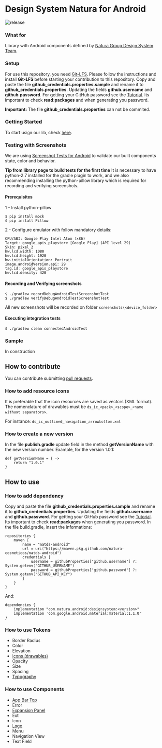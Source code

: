 # Design System Natura for Android

![release](https://img.shields.io/github/v/release/natura-cosmeticos/natds-android?style=for-the-badge)



### What for
Library with Android components defined by [Natura Group Design System Team](https://zeroheight.com/08f80f4e1/p/335165-natds--natura-design-system).

### Setup
For use this repository, you need [Git-LFS](https://git-lfs.github.com/). Please follow the instructions and install **Git-LFS** before starting your contribution to this repository.
Copy and paste the file **github_credentials.properties.sample** and rename it to **github_credentials.properties**. Updating the fields **github.username** and **github.password**. For getting your GitHub password see the [Tutorial](https://help.github.com/en/github/authenticating-to-github/creating-a-personal-access-token-for-the-command-line). Its important to check **read:packages** and when generating you password.

**Important:** The file **github_credentials.properties** can not be commited.

### Getting Started
To start usign our lib, check [here](doc/getting-started.md).

### Testing with Screenshots
We are using [Screenshot Tests for Android](https://github.com/facebook/screenshot-tests-for-android) to validate our built components state, color and behavior.

**Tip from library page to build tests for the first time**
It is necessary to have python-2.7 installed for the gradle plugin to work, and we also recommending installing the python-pillow library which is required for recording and verifying screenshots.

#### Prerequisites
1 - Install python-pillow
```
$ pip install mock
$ pip install Pillow
```

2 - Configure emulator with follow mandatory details:
```
CPU/ABI: Google Play Intel Atom (x86)
Target: google_apis_playstore [Google Play] (API level 29)
Skin: pixel_2
hw.lcd.width: 1080
hw.lcd.height: 1920
hw.initialOrientation: Portrait
image.androidVersion.api: 29
tag.id: google_apis_playstore
hw.lcd.density: 420
```

#### Recording and Verifying screenshots
```
$ ./gradlew recordDebugAndroidTestScreenshotTest
$ ./gradlew verifyDebugAndroidTestScreenshotTest
```
All new screenshots will be recorded on folder `screenshots\<device_folder>`

#### Executing integration tests
```
$ ./gradlew clean connectedAndroidTest
```

### Sample
In construction

## How to contribute

You can contribute submitting [pull requests](https://github.com/natura-cosmeticos/natds-android/pulls).

### How to add resource icons
It is preferable that the icon resources are saved as vectors (XML format). The nomenclature of drawables must be `ds_ic_<pack>_<scope>_<name withuot separators>`.

For instance: `ds_ic_outlined_navigation_arrowbottom.xml`

### How to create a new version
In the file **publish.gradle** update field in the method **getVersionName** with the new version number. Example, for the version 1.0.1:

    def getVersionName = { ->
        return "1.0.1"
    }

## How to use

### How to add dependency
Copy and paste the file **github_credentials.properties.sample** and rename it to **github_credentials.properties**. Updating the fields **github.username** and **github.password**. For getting your GitHub password see the [Tutorial](https://help.github.com/en/github/authenticating-to-github/creating-a-personal-access-token-for-the-command-line). Its important to check **read:packages** when generating you password.
In the file build.gradle, insert the informations:

    repositories {
        maven {
            name = "natds-android"
            url = uri("https://maven.pkg.github.com/natura-cosmeticos/natds-android")
            credentials {
                username = githubProperties['github.username'] ?: System.getenv("GITHUB_USERNAME")
                password = githubProperties['github.password'] ?: System.getenv("GITHUB_API_KEY")
            }
        }
    }

And:

    dependencies {
        implementation "com.natura.android:designsystem:<version>"
        implementation 'com.google.android.material:material:1.1.0'
    }

### How to use Tokens
- Border Radius
- Color
- Elevation
- [Icons (drawables)](doc/icon-token.md)
- Opacity
- Size
- Spacing
- [Typography](doc/typography-token.md)

### How to use Components
- [App Bar Top](doc/app-bar-top.md)
- Error
- [Expansion Panel](doc/expansion-panel.md)
- Ext
- Icon
- [Logo](doc/logo.md)
- Menu
- Navigation View
- Text Field
